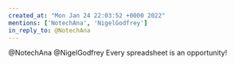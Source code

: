 ```yaml
---
created_at: "Mon Jan 24 22:03:52 +0000 2022"
mentions: ['NotechAna', 'NigelGodfrey']
in_reply_to: @NotechAna
---
```


@NotechAna @NigelGodfrey Every spreadsheet is an opportunity!